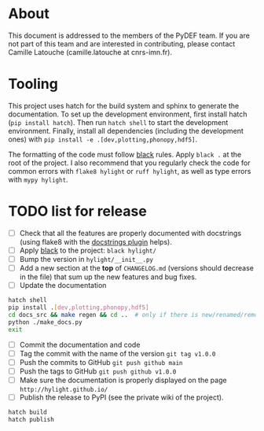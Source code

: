 # About

This document is addressed to the members of the PyDEF team.
If you are not part of this team and are interested in contributing, please
contact Camille Latouche (camille.latouche at cnrs-imn.fr).

# Tooling

This project uses hatch for the build system and sphinx to generate the documentation.
To set up the development environment, first install hatch (`pip install hatch`).
Then run `hatch shell` to start the development environment.
Finally, install all dependencies (including the development ones) with `pip install -e .[dev,plotting,phonopy,hdf5]`.

The formatting of the code must follow [black](https://black.readthedocs.io/en/stable/) rules.
Apply `black .` at the root of the project.
I also recommend that you regularly check the code for common errors with
`flake8 hylight` or `ruff hylight`, as well as type errors with `mypy hylight`.

# TODO list for release

- [ ] Check that all the features are properly documented with docstrings (using flake8 with the [docstrings plugin](https://pypi.org/project/flake8-docstrings/) helps).
- [ ] Apply [black](https://black.readthedocs.io/en/stable/) to the project: `black hylight/`
- [ ] Bump the version in `hylight/__init__.py`
- [ ] Add a new section at the **top** of `CHANGELOG.md` (versions should decrease in the file) that sum up the new features and bug fixes.
- [ ] Update the documentation
```sh
hatch shell
pip install .[dev,plotting,phonopy,hdf5]
cd docs_src && make regen && cd ..  # only if there is new/renamed/removed modules
python ./make_docs.py
exit
```
- [ ] Commit the documentation and code
- [ ] Tag the commit with the name of the version `git tag v1.0.0`
- [ ] Push the commits to GitHub `git push github main`
- [ ] Push the tags to GitHub `git push github v1.0.0`
- [ ] Make sure the documentation is properly displayed on the page `http://hylight.github.io/`
- [ ] Publish the release to PyPI (see the private wiki of the project).
```sh
hatch build
hatch publish
```
